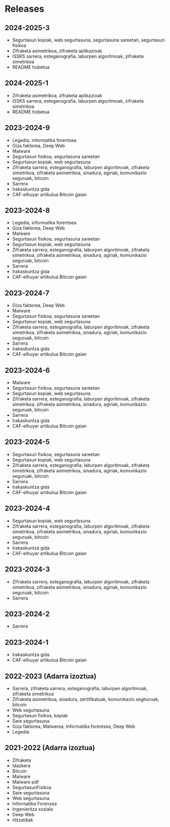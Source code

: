 # Releases

## 2024-2025-3

* Segurtasun kopiak, web segurtasuna, segurtasuna sareetan, segurtasun fisikoa
* Zifraketa asimetrikoa, zifraketa aplikazioak
* ISSKS sarrera, esteganografia, laburpen algoritmoak, zifraketa simetrikoa
* README hobetua

## 2024-2025-1

* Zifraketa asimetrikoa, zifraketa aplikazioak
* ISSKS sarrera, esteganografia, laburpen algoritmoak, zifraketa simetrikoa
* README hobetua

## 2023-2024-9

* Legedia, informatika forentsea
* Giza faktorea, Deep Web
* Malware
* Segurtasun fisikoa, segurtasuna sareetan
* Segurtasun kopiak, web segurtasuna
* Zifraketa sarrera, esteganografia, laburpen algoritmoak, zifraketa simetrikoa, zifraketa asimetrikoa, sinadura, agiriak, komunikazio seguruak, bitcoin
* Sarrera
* Irakaskuntza gida
* CAF-elhuyar artikulua Bitcoin gaian

## 2023-2024-8

* Legedia, informatika forentsea
* Giza faktorea, Deep Web
* Malware
* Segurtasun fisikoa, segurtasuna sareetan
* Segurtasun kopiak, web segurtasuna
* Zifraketa sarrera, esteganografia, laburpen algoritmoak, zifraketa simetrikoa, zifraketa asimetrikoa, sinadura, agiriak, komunikazio seguruak, bitcoin
* Sarrera
* Irakaskuntza gida
* CAF-elhuyar artikulua Bitcoin gaian

## 2023-2024-7

* Giza faktorea, Deep Web
* Malware
* Segurtasun fisikoa, segurtasuna sareetan
* Segurtasun kopiak, web segurtasuna
* Zifraketa sarrera, esteganografia, laburpen algoritmoak, zifraketa simetrikoa, zifraketa asimetrikoa, sinadura, agiriak, komunikazio seguruak, bitcoin
* Sarrera
* Irakaskuntza gida
* CAF-elhuyar artikulua Bitcoin gaian

## 2023-2024-6

* Malware
* Segurtasun fisikoa, segurtasuna sareetan
* Segurtasun kopiak, web segurtasuna
* Zifraketa sarrera, esteganografia, laburpen algoritmoak, zifraketa simetrikoa, zifraketa asimetrikoa, sinadura, agiriak, komunikazio seguruak, bitcoin
* Sarrera
* Irakaskuntza gida
* CAF-elhuyar artikulua Bitcoin gaian

## 2023-2024-5

* Segurtasun fisikoa, segurtasuna sareetan
* Segurtasun kopiak, web segurtasuna
* Zifraketa sarrera, esteganografia, laburpen algoritmoak, zifraketa simetrikoa, zifraketa asimetrikoa, sinadura, agiriak, komunikazio seguruak, bitcoin
* Sarrera
* Irakaskuntza gida
* CAF-elhuyar artikulua Bitcoin gaian

## 2023-2024-4

* Segurtasun kopiak, web segurtasuna
* Zifraketa sarrera, esteganografia, laburpen algoritmoak, zifraketa simetrikoa, zifraketa asimetrikoa, sinadura, agiriak, komunikazio seguruak, bitcoin
* Sarrera
* Irakaskuntza gida
* CAF-elhuyar artikulua Bitcoin gaian

## 2023-2024-3

* Zifraketa sarrera, esteganografia, laburpen algoritmoak, zifraketa simetrikoa, zifraketa asimetrikoa, sinadura, agiriak, komunikazio seguruak, bitcoin
* Sarrera

## 2023-2024-2

* Sarrera

## 2023-2024-1

* Irakaskuntza gida
* CAF-elhuyar artikulua Bitcoin gaian

## 2022-2023 (Adarra izoztua)

* Sarrera, zifraketa sarrera, esteganografia, laburpen algoritmoak, zifraketa simetrikoa
* Zifraketa asimetrikoa, sinadura, zertifikatuak, komunikazio seghuruak, bitcoin
* Web segurtasuna
* Segurtasun fisikoa, kopiak
* Sare segurtasuna
* Giza faktorea, Malwarea, Informatika forentsea, Deep Web
* Legedia

## 2021-2022 (Adarra izoztua)

* Zifraketa
* Idazkera
* Bitcoin
* Malware
* Malware pdf
* SegurtasunFisikoa
* Sare segurtasuna
* Web segurtasuna
* Informatika Forensea
* Ingenieritza soziala
* Deep Web
* Hitzaldiak

